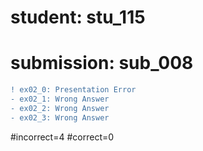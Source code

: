 # student: stu_115
# submission: sub_008

```diff
! ex02_0: Presentation Error
- ex02_1: Wrong Answer
- ex02_2: Wrong Answer
- ex02_3: Wrong Answer
```
#incorrect=4
#correct=0
